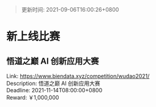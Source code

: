 > 更新时间: 2021-09-06T16:00:26+0800 

# 新上线比赛


## 悟道之巅 AI 创新应用大赛
Link: https://www.biendata.xyz/competition/wudao2021/  
Description: 悟道之巅 AI 创新应用大赛  
Deadline: 2021-11-14T08:00:00+0800  
Reward: ￥1,000,000  

